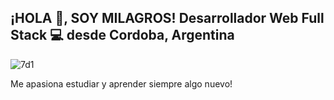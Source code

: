 
¡HOLA 👋, SOY MILAGROS!
Desarrollador Web Full Stack 
💻 desde Cordoba, Argentina
----------------------------------------------------------------------------------------------------------------------------------------------------------------------------
![7d1](https://github.com/MilagrosGuillot/MilagrosGuillot/assets/101240663/bda00025-615d-41b3-9fff-19273b58481c)

Me apasiona estudiar y aprender siempre algo nuevo! 



